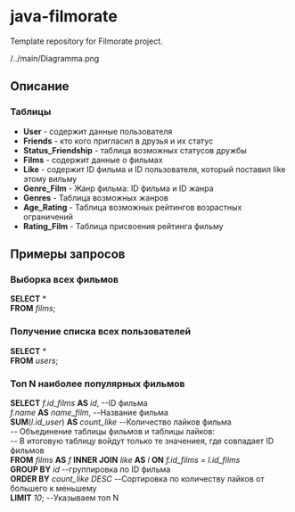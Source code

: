 # java-filmorate
Template repository for Filmorate project.

/../main/Diagramma.png

  

## Описание  

### Таблицы

- **User** - содержит данные пользователя
- **Friends** - кто кого пригласил в друзья и их статус
- **Status_Friendship** - таблица возможных статусов дружбы
- **Films** - содержит данные о фильмах
- **Like** - содержит ID фильма и ID пользователя, который поставил like этому вильму
- **Genre_Film** - Жанр фильма: ID фильма и ID жанра
- **Genres** - Таблица возможных жанров
- **Age_Rating** - Таблица возможных рейтингов возрастных ограничений
- **Rating_Film** - Таблица присвоения рейтинга фильму

## Примеры запросов

### Выборка всех фильмов
__SELECT__ *  
__FROM__ *films*;

### Получение списка всех пользователей
__SELECT__ *  
__FROM__ *users*;

### Топ N наиболее популярных фильмов
__SELECT__ *f.id_films* __AS__ *id*, --ID фильма  
*f.name* __AS__ *name_film*,   --Название фильма  
__SUM__(*l.id_user*) __AS__ *count_like*   --Количество лайков фильма  
-- Объединение таблицы фильмов и таблицы лайков:  
-- В итоговую таблицу войдут только те значениея, где совпадает ID фильмов  
__FROM__ *films* __AS__ *f* __INNER JOIN__ *like* __AS__ *l* __ON__ *f.id_films = l.id_films*  
__GROUP BY__ *id* --группировка по ID фильма  
__ORDER BY__ *count_like DESC* --Сортировка по количеству лайков от большего к меньшему  
__LIMIT__ *10*; --Указываем топ N
